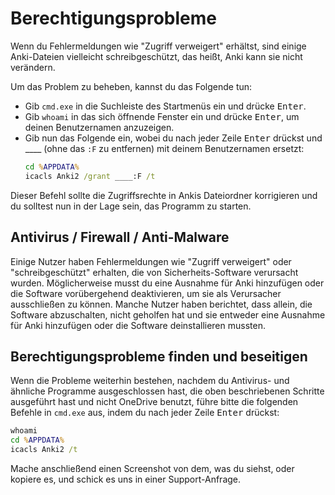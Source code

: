 # Berechtigungsprobleme

Wenn du Fehlermeldungen wie "Zugriff verweigert" erhältst, sind einige Anki-Dateien
vielleicht schreibgeschützt, das heißt, Anki kann sie nicht verändern.

Um das Problem zu beheben, kannst du das Folgende tun:

- Gib `cmd.exe` in die Suchleiste des Startmenüs ein und drücke <kbd>Enter</kbd>.
- Gib `whoami` in das sich öffnende Fenster ein und drücke <kbd>Enter</kbd>,
  um deinen Benutzernamen anzuzeigen.
- Gib nun das Folgende ein, wobei du nach jeder Zeile <kbd>Enter</kbd> drückst und
  ____ (ohne das `:F` zu entfernen) mit deinem Benutzernamen ersetzt:
  ```bat
  cd %APPDATA%
  icacls Anki2 /grant ____:F /t
  ```

Dieser Befehl sollte die Zugriffsrechte in Ankis Dateiordner korrigieren und du
solltest nun in der Lage sein, das Programm zu starten.

## Antivirus / Firewall / Anti-Malware

Einige Nutzer haben Fehlermeldungen wie "Zugriff verweigert" oder "schreibgeschützt"
erhalten, die von Sicherheits-Software verursacht wurden. Möglicherweise musst du
eine Ausnahme für Anki hinzufügen oder die Software vorübergehend deaktivieren,
um sie als Verursacher ausschließen zu können.
Manche Nutzer haben berichtet, dass allein, die Software abzuschalten, nicht geholfen
hat und sie entweder eine Ausnahme für Anki hinzufügen oder die Software deinstallieren mussten.

## Berechtigungsprobleme finden und beseitigen

Wenn die Probleme weiterhin bestehen, nachdem du Antivirus- und ähnliche Programme
ausgeschlossen hast, die oben beschriebenen Schritte ausgeführt hast und nicht OneDrive
benutzt, führe bitte die folgenden Befehle in `cmd.exe` aus, indem du nach jeder Zeile
<kbd>Enter</kbd> drückst:
```bat
whoami
cd %APPDATA%
icacls Anki2 /t
```
Mache anschließend einen Screenshot von dem, was du siehst, oder kopiere es, und
schick es uns in einer Support-Anfrage.
